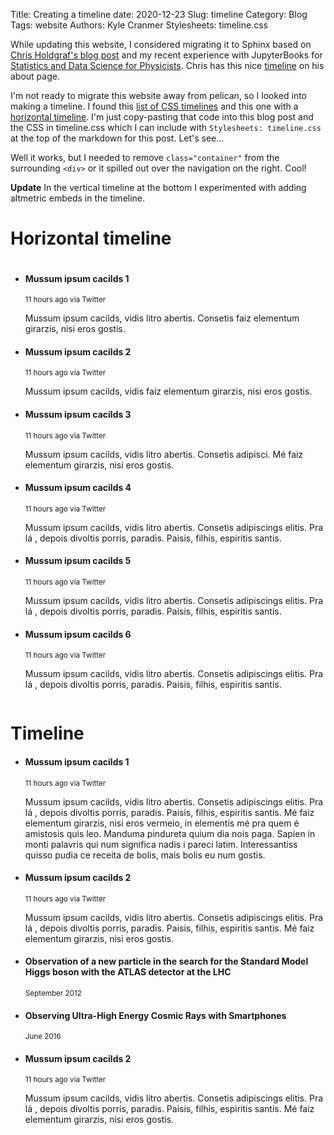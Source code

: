 Title:  Creating a timeline
date: 2020-12-23
Slug: timeline
Category: Blog
Tags:  website
Authors: Kyle Cranmer
Stylesheets: timeline.css

While updating this website, I considered migrating it to Sphinx based on [Chris Holdgraf's blog post](https://predictablynoisy.com/posts/2020/sphinx-blogging/)  and my recent experience with JupyterBooks for [Statistics and Data Science for Physicists](http://theoryandpractice.org/stats-ds-book/intro.html). Chris has this nice  [timeline](https://predictablynoisy.com/about/) on his about page.

I'm not ready to migrate this website away from pelican, so I looked into making a timeline. I found this [list of CSS timelines](https://freefrontend.com/bootstrap-timelines/) and this one with a [horizontal timeline](https://bootsnipp.com/snippets/a3BjR). I'm just copy-pasting that code into this blog post and the CSS in timeline.css which I can include with `Stylesheets: timeline.css` at the top of the markdown for this post. Let's see...

Well it works, but I needed to remove `class="container"` from the surrounding `<div>` or it spilled out over the navigation on the right. Cool!

**Update** In the vertical timeline at the bottom I experimented with adding altmetric embeds in the timeline.

<div >
    		<div class="row">
				<div class="col-md-12">
					<div class="page-header">
					  <h1>Horizontal timeline</h1>
					</div>
					<div style="display:inline-block;width:100%;overflow-y:auto;">
					<ul class="timeline timeline-horizontal">
						<li class="timeline-item">
							<div class="timeline-badge primary"><i class="glyphicon glyphicon-check"></i></div>
							<div class="timeline-panel">
								<div class="timeline-heading">
									<h4 class="timeline-title">Mussum ipsum cacilds 1</h4>
									<p><small class="text-muted"><i class="glyphicon glyphicon-time"></i> 11 hours ago via Twitter</small></p>
								</div>
								<div class="timeline-body">
									<p>Mussum ipsum cacilds, vidis litro abertis. Consetis faiz elementum girarzis, nisi eros gostis.</p>
								</div>
							</div>
						</li>
						<li class="timeline-item">
							<div class="timeline-badge success"><i class="glyphicon glyphicon-check"></i></div>
							<div class="timeline-panel">
								<div class="timeline-heading">
									<h4 class="timeline-title">Mussum ipsum cacilds 2</h4>
									<p><small class="text-muted"><i class="glyphicon glyphicon-time"></i> 11 hours ago via Twitter</small></p>
								</div>
								<div class="timeline-body">
									<p>Mussum ipsum cacilds, vidis faiz elementum girarzis, nisi eros gostis.</p>
								</div>
							</div>
						</li>
						<li class="timeline-item">
							<div class="timeline-badge info"><i class="glyphicon glyphicon-check"></i></div>
							<div class="timeline-panel">
								<div class="timeline-heading">
									<h4 class="timeline-title">Mussum ipsum cacilds 3</h4>
									<p><small class="text-muted"><i class="glyphicon glyphicon-time"></i> 11 hours ago via Twitter</small></p>
								</div>
								<div class="timeline-body">
									<p>Mussum ipsum cacilds, vidis litro abertis. Consetis adipisci. Mé faiz elementum girarzis, nisi eros gostis.</p>
								</div>
							</div>
						</li>
						<li class="timeline-item">
							<div class="timeline-badge danger"><i class="glyphicon glyphicon-check"></i></div>
							<div class="timeline-panel">
								<div class="timeline-heading">
									<h4 class="timeline-title">Mussum ipsum cacilds 4</h4>
									<p><small class="text-muted"><i class="glyphicon glyphicon-time"></i> 11 hours ago via Twitter</small></p>
								</div>
								<div class="timeline-body">
									<p>Mussum ipsum cacilds, vidis litro abertis. Consetis adipiscings elitis. Pra lá , depois divoltis porris, paradis. Paisis, filhis, espiritis santis.</p>
								</div>
							</div>
						</li>
						<li class="timeline-item">
							<div class="timeline-badge warning"><i class="glyphicon glyphicon-check"></i></div>
							<div class="timeline-panel">
								<div class="timeline-heading">
									<h4 class="timeline-title">Mussum ipsum cacilds 5</h4>
									<p><small class="text-muted"><i class="glyphicon glyphicon-time"></i> 11 hours ago via Twitter</small></p>
								</div>
								<div class="timeline-body">
									<p>Mussum ipsum cacilds, vidis litro abertis. Consetis adipiscings elitis. Pra lá , depois divoltis porris, paradis. Paisis, filhis, espiritis santis.</p>
								</div>
							</div>
						</li>
						<li class="timeline-item">
							<div class="timeline-badge"><i class="glyphicon glyphicon-check"></i></div>
							<div class="timeline-panel">
								<div class="timeline-heading">
									<h4 class="timeline-title">Mussum ipsum cacilds 6</h4>
									<p><small class="text-muted"><i class="glyphicon glyphicon-time"></i> 11 hours ago via Twitter</small></p>
								</div>
								<div class="timeline-body">
									<p>Mussum ipsum cacilds, vidis litro abertis. Consetis adipiscings elitis. Pra lá , depois divoltis porris, paradis. Paisis, filhis, espiritis santis.</p>
								</div>
							</div>
						</li>
					</ul>
				</div>
				</div>
			</div>
			<div class="row">
				<div class="col-md-12">
					<div class="page-header">
					  <h1>Timeline</h1>
					</div>
					<ul class="timeline">
						<li class="timeline-item">
							<div class="timeline-badge"><i class="glyphicon glyphicon-off"></i></div>
							<div class="timeline-panel">
								<div class="timeline-heading">
									<h4 class="timeline-title">Mussum ipsum cacilds 1</h4>
									<p><small class="text-muted"><i class="glyphicon glyphicon-time"></i> 11 hours ago via Twitter</small></p>
								</div>
								<div class="timeline-body">
									<p>Mussum ipsum cacilds, vidis litro abertis. Consetis adipiscings elitis. Pra lá , depois divoltis porris, paradis. Paisis, filhis, espiritis santis. Mé faiz elementum girarzis, nisi eros vermeio, in elementis mé pra quem é amistosis quis leo. Manduma pindureta quium dia nois paga. Sapien in monti palavris qui num significa nadis i pareci latim. Interessantiss quisso pudia ce receita de bolis, mais bolis eu num gostis.</p>
								</div>
							</div>
						</li>
						<li class="timeline-item">
							<div class="timeline-badge"><i class="glyphicon glyphicon-check"></i></div>
							<div class="timeline-panel">
								<div class="timeline-heading">
									<h4 class="timeline-title">Mussum ipsum cacilds 2</h4>
									<p><small class="text-muted"><i class="glyphicon glyphicon-time"></i> 11 hours ago via Twitter</small></p>
								</div>
								<div class="timeline-body">
									<p>Mussum ipsum cacilds, vidis litro abertis. Consetis adipiscings elitis. Pra lá , depois divoltis porris, paradis. Paisis, filhis, espiritis santis. Mé faiz elementum girarzis, nisi eros gostis.</p>
								</div>
							</div>
						</li>
						<li class="timeline-item">
							<div class="timeline-badge"><i class="glyphicon glyphicon-check"></i></div>
							<div class="timeline-panel">
								<div class="timeline-heading">
									<h4 class="timeline-title">Observation of a new particle in the search for the Standard Model Higgs boson with the ATLAS detector at the LHC</h4>
									<p><small class="text-muted"><i class="glyphicon glyphicon-time"></i> September 2012</small></p>
								</div>
								<div class="timeline-body">
									<!--http://api.altmetric.com/embeds.html-->
									<script type='text/javascript' src='https://d1bxh8uas1mnw7.cloudfront.net/assets/embed.js'></script>
									<div class="row">
											<div class='altmetric-embed' data-badge-type='donut' data-badge-details='right' data-altmetric-id="1084560"></div>
									</div>
								</div>
							</div>
						</li>
						<li class="timeline-item">
							<div class="timeline-badge"><i class="glyphicon glyphicon-check"></i></div>
							<div class="timeline-panel">
								<div class="timeline-heading">
									<h4 class="timeline-title">Observing Ultra-High Energy Cosmic Rays with Smartphones</h4>
									<p><small class="text-muted"><i class="glyphicon glyphicon-time"></i> June 2016</small></p>
								</div>
								<div class="timeline-body">
									<div data-badge-details="right" data-badge-type="donut" data-doi="10.1016/j.astropartphys.2016.02.002" data-hide-no-mentions="true" class="altmetric-embed"></div>
								</div>
							</div>
						</li>
						<li class="timeline-item">
							<div class="timeline-badge"><i class="glyphicon glyphicon-check"></i></div>
							<div class="timeline-panel">
								<div class="timeline-heading">
									<h4 class="timeline-title">Mussum ipsum cacilds 2</h4>
									<p><small class="text-muted"><i class="glyphicon glyphicon-time"></i> 11 hours ago via Twitter</small></p>
								</div>
								<div class="timeline-body">
									<p>Mussum ipsum cacilds, vidis litro abertis. Consetis adipiscings elitis. Pra lá , depois divoltis porris, paradis. Paisis, filhis, espiritis santis. Mé faiz elementum girarzis, nisi eros gostis.</p>
								</div>
							</div>
						</li>
					</ul>
				</div>
			</div>
		</div>



